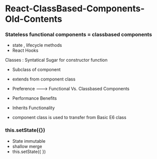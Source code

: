 # React-ClassBased-Components-Old-Contents

### Stateless functional components = classbased components 
- state , lifecycle methods 
- React Hooks 

Classes : Syntatical Sugar for constructor function 
- Subclass of component 
- extends from component class 

- Preference ---> Functional Vs. Classbased Components 
- Performance Benefits 
- Inherits Functionality 
- component class is used to transfer from Basic E6 class

### this.setState({})

- State immutable 
- shallow merge 
- this.setState({ })